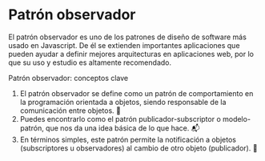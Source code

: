 # Patrón observador

El patrón observador es uno de los patrones de diseño de software más usado en Javascript. De él se extienden importantes aplicaciones que pueden ayudar a definir mejores arquitecturas en aplicaciones web, por lo que su uso y estudio es altamente recomendado.

Patrón observador: conceptos clave

1. El patrón observador se define como un patrón de comportamiento en la programación orientada a objetos, siendo responsable de la comunicación entre objetos. 🔄
2. Puedes encontrarlo como el patrón publicador-subscriptor o modelo-patrón, que nos da una idea básica de lo que hace. 📬
3. En términos simples, este patrón permite la notificación a objetos (subscriptores u observadores) al cambio de otro objeto (publicador). 🚀

